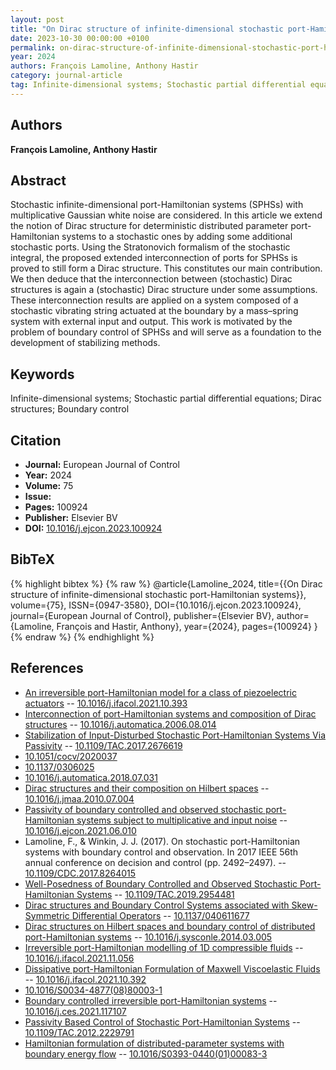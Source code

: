 ```yaml
---
layout: post
title: "On Dirac structure of infinite-dimensional stochastic port-Hamiltonian systems"
date: 2023-10-30 00:00:00 +0100
permalink: on-dirac-structure-of-infinite-dimensional-stochastic-port-hamiltonian-systems
year: 2024
authors: François Lamoline, Anthony Hastir
category: journal-article
tag: Infinite-dimensional systems; Stochastic partial differential equations; Dirac structures; Boundary control
---
```

 
## Authors
**François Lamoline, Anthony Hastir**
 
## Abstract
Stochastic infinite-dimensional port-Hamiltonian systems (SPHSs) with multiplicative Gaussian white noise are considered. In this article we extend the notion of Dirac structure for deterministic distributed parameter port-Hamiltonian systems to a stochastic ones by adding some additional stochastic ports. Using the Stratonovich formalism of the stochastic integral, the proposed extended interconnection of ports for SPHSs is proved to still form a Dirac structure. This constitutes our main contribution. We then deduce that the interconnection between (stochastic) Dirac structures is again a (stochastic) Dirac structure under some assumptions. These interconnection results are applied on a system composed of a stochastic vibrating string actuated at the boundary by a mass–spring system with external input and output. This work is motivated by the problem of boundary control of SPHSs and will serve as a foundation to the development of stabilizing methods.
 
## Keywords
Infinite-dimensional systems; Stochastic partial differential equations; Dirac structures; Boundary control
 
## Citation
- **Journal:** European Journal of Control
- **Year:** 2024
- **Volume:** 75
- **Issue:** 
- **Pages:** 100924
- **Publisher:** Elsevier BV
- **DOI:** [10.1016/j.ejcon.2023.100924](https://doi.org/10.1016/j.ejcon.2023.100924)
 
## BibTeX
{% highlight bibtex %}
{% raw %}
@article{Lamoline_2024,
  title={{On Dirac structure of infinite-dimensional stochastic port-Hamiltonian systems}},
  volume={75},
  ISSN={0947-3580},
  DOI={10.1016/j.ejcon.2023.100924},
  journal={European Journal of Control},
  publisher={Elsevier BV},
  author={Lamoline, François and Hastir, Anthony},
  year={2024},
  pages={100924}
}
{% endraw %}
{% endhighlight %}
 
## References
- [An irreversible port-Hamiltonian model for a class of piezoelectric actuators](an-irreversible-port-hamiltonian-model-for-a-class-of-piezoelectric-actuators) -- [10.1016/j.ifacol.2021.10.393](https://doi.org/10.1016/j.ifacol.2021.10.393)
- [Interconnection of port-Hamiltonian systems and composition of Dirac structures](interconnection-of-port-hamiltonian-systems-and-composition-of-dirac-structures) -- [10.1016/j.automatica.2006.08.014](https://doi.org/10.1016/j.automatica.2006.08.014)
- [Stabilization of Input-Disturbed Stochastic Port-Hamiltonian Systems Via Passivity](stabilization-of-input-disturbed-stochastic-port-hamiltonian-systems-via-passivity) -- [10.1109/TAC.2017.2676619](https://doi.org/10.1109/TAC.2017.2676619)
- [10.1051/cocv/2020037](https://doi.org/10.1051/cocv/2020037)
- [10.1137/0306025](https://doi.org/10.1137/0306025)
- [10.1016/j.automatica.2018.07.031](https://doi.org/10.1016/j.automatica.2018.07.031)
- [Dirac structures and their composition on Hilbert spaces](dirac-structures-and-their-composition-on-hilbert-spaces) -- [10.1016/j.jmaa.2010.07.004](https://doi.org/10.1016/j.jmaa.2010.07.004)
- [Passivity of boundary controlled and observed stochastic port-Hamiltonian systems subject to multiplicative and input noise](passivity-of-boundary-controlled-and-observed-stochastic-port-hamiltonian-systems-subject-to-multiplicative-and-input-noise) -- [10.1016/j.ejcon.2021.06.010](https://doi.org/10.1016/j.ejcon.2021.06.010)
- Lamoline, F., & Winkin, J. J. (2017). On stochastic port-Hamiltonian systems with boundary control and observation. In 2017 IEEE 56th annual conference on decision and control (pp. 2492–2497). -- [10.1109/CDC.2017.8264015](https://doi.org/10.1109/CDC.2017.8264015)
- [Well-Posedness of Boundary Controlled and Observed Stochastic Port-Hamiltonian Systems](well-posedness-of-boundary-controlled-and-observed-stochastic-port-hamiltonian-systems) -- [10.1109/TAC.2019.2954481](https://doi.org/10.1109/TAC.2019.2954481)
- [Dirac structures and Boundary Control Systems associated with Skew-Symmetric Differential Operators](dirac-structures-and-boundary-control-systems-associated-with-skew-symmetric-differential-operators) -- [10.1137/040611677](https://doi.org/10.1137/040611677)
- [Dirac structures on Hilbert spaces and boundary control of distributed port-Hamiltonian systems](dirac-structures-on-hilbert-spaces-and-boundary-control-of-distributed-port-hamiltonian-systems) -- [10.1016/j.sysconle.2014.03.005](https://doi.org/10.1016/j.sysconle.2014.03.005)
- [Irreversible port-Hamiltonian modelling of 1D compressible fluids](irreversible-port-hamiltonian-modelling-of-1d-compressible-fluids) -- [10.1016/j.ifacol.2021.11.056](https://doi.org/10.1016/j.ifacol.2021.11.056)
- [Dissipative port-Hamiltonian Formulation of Maxwell Viscoelastic Fluids](dissipative-port-hamiltonian-formulation-of-maxwell-viscoelastic-fluids) -- [10.1016/j.ifacol.2021.10.392](https://doi.org/10.1016/j.ifacol.2021.10.392)
- [10.1016/S0034-4877(08)80003-1](https://doi.org/10.1016/S0034-4877(08)80003-1)
- [Boundary controlled irreversible port-Hamiltonian systems](boundary-controlled-irreversible-port-hamiltonian-systems) -- [10.1016/j.ces.2021.117107](https://doi.org/10.1016/j.ces.2021.117107)
- [Passivity Based Control of Stochastic Port-Hamiltonian Systems](passivity-based-control-of-stochastic-port-hamiltonian-systems) -- [10.1109/TAC.2012.2229791](https://doi.org/10.1109/TAC.2012.2229791)
- [Hamiltonian formulation of distributed-parameter systems with boundary energy flow](hamiltonian-formulation-of-distributed-parameter-systems-with-boundary-energy-flow) -- [10.1016/S0393-0440(01)00083-3](https://doi.org/10.1016/S0393-0440(01)00083-3)

